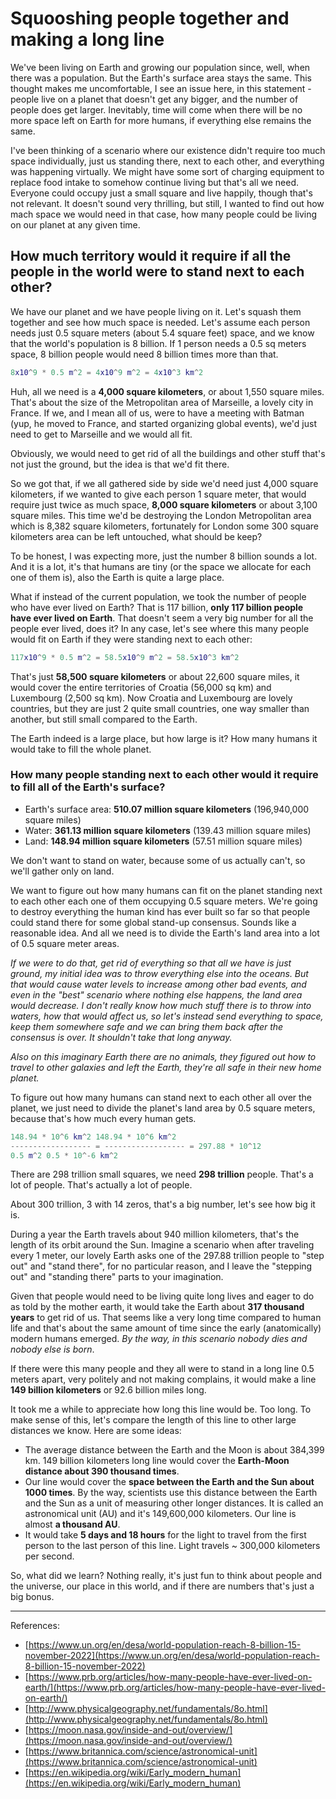 # Squooshing people together and making a long line

We've been living on Earth and growing our population since, well, when there was a population. But the Earth's
surface area stays the same. This thought makes me uncomfortable, I see an issue here, in this statement - people
live on a planet that doesn't get any bigger, and the number of people does get larger. Inevitably, time will come
when there will be no more space left on Earth for more humans, if everything else remains the same.

I've been thinking of a scenario where our existence didn't require too much space individually, just us standing
there, next to each other, and everything was happening virtually. We might have some sort of charging equipment to
replace food intake to somehow continue living but that's all we need. Everyone could occupy just a small square and
live happily, though that's not relevant. It doesn't sound very thrilling, but still, I wanted to find out how mach
space we would need in that case, how many people could be living on our planet at any given time.

## How much territory would it require if all the people in the world were to stand next to each other?

We have our planet and we have people living on it. Let's squash them together and see how much space is needed.
Let's assume each person needs just 0.5 square meters (about 5.4 square feet) space, and we know that the world's
population is 8 billion. If 1 person needs a 0.5 sq meters space, 8 billion people would need 8 billion times more
than that.

```matlab
8x10^9 * 0.5 m^2 = 4x10^9 m^2 = 4x10^3 km^2
```

Huh, all we need is a **4,000 square kilometers**, or about 1,550 square miles.
That's about the size of the Metropolitan area of Marseille, a lovely city in France.
If we, and I mean all of us, were to have a meeting with Batman (yup, he moved to France, and started organizing
global events), we'd just need to get to Marseille and we would all fit.

Obviously, we would need to get rid of all the buildings and other stuff that's not just the ground, but the idea is
that we'd fit there.

So we got that, if we all gathered side by side we'd need just 4,000 square kilometers, if we wanted to give each
person 1 square meter, that would require just twice as much space, **8,000 square kilometers** or about 3,100
square miles.
This time we'd be destroying the London Metropolitan area which is 8,382 square kilometers, fortunately for London
some 300 square kilometers area can be left untouched, what should be keep?

To be honest, I was expecting more, just the number 8 billion sounds a lot. And it is a lot, it's that humans are
tiny (or the space we allocate for each one of them is), also the Earth is quite a large place.

What if instead of the current population, we took the number of people who have ever lived on Earth? That is 117
billion, **only 117 billion people have ever lived on Earth**. That doesn't seem a very big number for all the
people ever lived, does it? In any case, let's see where this many people would fit on Earth if they were standing
next to each other:

```matlab
117x10^9 * 0.5 m^2 = 58.5x10^9 m^2 = 58.5x10^3 km^2
```

That's just **58,500 square kilometers** or about 22,600 square miles, it would cover the entire territories of
Croatia (56,000 sq km) and Luxembourg (2,500 sq km). Now Croatia and Luxembourg are lovely countries, but they are
just 2 quite small countries, one way smaller than another, but still small compared to the Earth.

The Earth indeed is a large place, but how large is it? How many humans it would take to fill the whole planet.

### How many people standing next to each other would it require to fill all of the Earth's surface?

- Earth's surface area: **510.07 million square kilometers** (196,940,000 square miles)
- Water: **361.13 million square kilometers** (139.43 million square miles)
- Land: **148.94 million square kilometers** (57.51 million square miles)

We don't want to stand on water, because some of us actually can't, so we'll gather only on land.

We want to figure out how many humans can fit on the planet standing next to each other each one of them occupying
0.5 square meters. We're going to destroy everything the human kind has ever built so far so that people could stand
there for some global stand-up consensus. Sounds like a reasonable idea. And all we need is to divide the Earth's
land area into a lot of 0.5 square meter areas.

_If we were to do that, get rid of everything so that all we have is just ground, my initial idea was to throw
everything else into the oceans. But that would cause water levels to increase among other bad events, and even in
the "best" scenario where nothing else happens, the land area would decrease. I don't really know how much stuff
there is to throw into waters, how that would affect us, so let's instead send everything to space, keep them
somewhere safe and we can bring them back after the consensus is over. It shouldn't take that long anyway._

_Also on this imaginary Earth there are no animals, they figured out how to travel to other galaxies and left the
Earth, they're all safe in their new home planet._

To figure out how many humans can stand next to each other all over the planet, we just need to divide the planet's
land area by 0.5 square meters, because that's how much every human gets.

```matlab
148.94 * 10^6 km^2 148.94 * 10^6 km^2
------------------ = ------------------ = 297.88 * 10^12
0.5 m^2 0.5 * 10^-6 km^2
```

There are 298 trillion small squares, we need **298 trillion** people. That's a lot of people. That's actually a lot
of people.

About 300 trillion, 3 with 14 zeros, that's a big number, let's see how big it is.

During a year the Earth travels about 940 million kilometers, that's the length of its orbit around the Sun. Imagine
a scenario when after traveling every 1 meter, our lovely Earth asks one of the 297.88 trillion people to "step out"
and "stand there", for no particular reason, and I leave the "stepping out" and "standing there" parts to your
imagination.

Given that people would need to be living quite long lives and eager to do as told by the mother earth, it would
take the Earth about **317 thousand years** to get rid of us. That seems like a very long time compared to human
life and that's about the same amount of time since the early (anatomically) modern humans emerged. _By the way, in
this scenario nobody dies and nobody else is born_.

If there were this many people and they all were to stand in a long line 0.5 meters apart, very politely and not
making complains, it would make a line **149 billion kilometers** or 92.6 billion miles long.

It took me a while to appreciate how long this line would be. Too long. To make sense of this, let's compare the
length of this line to other large distances we know. Here are some ideas:

- The average distance between the Earth and the Moon is about 384,399 km. 149 billion kilometers long line would
  cover the **Earth-Moon distance about 390 thousand times**.
- Our line would cover the **space between the Earth and the Sun about 1000 times**. By the way, scientists use this
  distance between the Earth and the Sun as a unit of measuring other longer distances. It is called an astronomical
  unit (AU) and it's 149,600,000 kilometers. Our line is almost **a thousand AU**.
- It would take **5 days and 18 hours** for the light to travel from the first person to the last person of this
  line.
  Light travels ~ 300,000 kilometers per second.

So, what did we learn? Nothing really, it's just fun to think about people and the universe, our place in this
world, and if there are numbers that's just a big bonus.

---

References:

- [https://www.un.org/en/desa/world-population-reach-8-billion-15-november-2022](https://www.un.org/en/desa/world-population-reach-8-billion-15-november-2022)
- [https://www.prb.org/articles/how-many-people-have-ever-lived-on-earth/](https://www.prb.org/articles/how-many-people-have-ever-lived-on-earth/)
- [http://www.physicalgeography.net/fundamentals/8o.html](http://www.physicalgeography.net/fundamentals/8o.html)
- [https://moon.nasa.gov/inside-and-out/overview/](https://moon.nasa.gov/inside-and-out/overview/)
- [https://www.britannica.com/science/astronomical-unit](https://www.britannica.com/science/astronomical-unit)
- [https://en.wikipedia.org/wiki/Early_modern_human](https://en.wikipedia.org/wiki/Early_modern_human)
